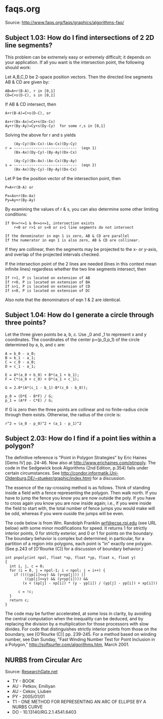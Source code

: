 # faqs.org

Source: http://www.faqs.org/faqs/graphics/algorithms-faq/

## Subject 1.03: How do I find intersections of 2 2D line segments?

This problem can be extremely easy or extremely difficult; it
depends on your application. If all you want is the intersection
point, the following should work:

Let A,B,C,D be 2-space position vectors.  Then the directed line
segments AB & CD are given by:

    AB=A+r(B-A), r in [0,1]
    CD=C+s(D-C), s in [0,1]

If AB & CD intersect, then

    A+r(B-A)=C+s(D-C), or

    Ax+r(Bx-Ax)=Cx+s(Dx-Cx)
    Ay+r(By-Ay)=Cy+s(Dy-Cy)  for some r,s in [0,1]

Solving the above for r and s yields

        (Ay-Cy)(Dx-Cx)-(Ax-Cx)(Dy-Cy)
    r = -----------------------------  (eqn 1)
        (Bx-Ax)(Dy-Cy)-(By-Ay)(Dx-Cx)

        (Ay-Cy)(Bx-Ax)-(Ax-Cx)(By-Ay)
    s = -----------------------------  (eqn 2)
        (Bx-Ax)(Dy-Cy)-(By-Ay)(Dx-Cx)

Let P be the position vector of the intersection point, then

    P=A+r(B-A) or

    Px=Ax+r(Bx-Ax)
    Py=Ay+r(By-Ay)

By examining the values of r & s, you can also determine some
other limiting conditions:

    If 0<=r<=1 & 0<=s<=1, intersection exists
        r<0 or r>1 or s<0 or s>1 line segments do not intersect

    If the denominator in eqn 1 is zero, AB & CD are parallel
    If the numerator in eqn 1 is also zero, AB & CD are collinear.

If they are collinear, then the segments may be projected to the x- 
or y-axis, and overlap of the projected intervals checked.

If the intersection point of the 2 lines are needed (lines in this
context mean infinite lines) regardless whether the two line
segments intersect, then

    If r>1, P is located on extension of AB
    If r<0, P is located on extension of BA
    If s>1, P is located on extension of CD
    If s<0, P is located on extension of DC


Also note that the denominators of eqn 1 & 2 are identical.

## Subject 1.04: How do I generate a circle through three points?

Let the three given points be a, b, c.  Use _0 and _1 to represent
x and y coordinates. The coordinates of the center p=(p_0,p_1) of
the circle determined by a, b, and c are:
 
    A = b_0 - a_0;
    B = b_1 - a_1;
    C = c_0 - a_0;
    D = c_1 - a_1;
    
    E = A*(a_0 + b_0) + B*(a_1 + b_1);
    F = C*(a_0 + c_0) + D*(a_1 + c_1);
    
    G = 2.0*(A*(c_1 - b_1)-B*(c_0 - b_0));
    
    p_0 = (D*E - B*F) / G;
    p_1 = (A*F - C*E) / G;
  
 If G is zero then the three points are collinear and no finite-radius
 circle through them exists.  Otherwise, the radius of the circle is:
 
    r^2 = (a_0 - p_0)^2 + (a_1 - p_1)^2  
    

## Subject 2.03: How do I find if a point lies within a polygon?

The definitive reference is "Point in Polygon Strategies" by
Eric Haines [Gems IV]  pp. 24-46.  Now also at 
   http://www.erichaines.com/ptinpoly.
The code in the Sedgewick book Algorithms (2nd Edition, p.354) fails
under certain circumstances.  See 
   http://condor.informatik.Uni-Oldenburg.DE/~stueker/graphic/index.html
for a discussion.

The essence of the ray-crossing method is as follows.
Think of standing inside a field with a fence representing the polygon. 
Then walk north. If you have to jump the fence you know you are now 
outside the poly. If you have to cross again you know you are now 
inside again; i.e., if you were inside the field to start with, the total 
number of fence jumps you would make will be odd, whereas if you were 
ouside the jumps will be even.

The code below is from Wm. Randolph Franklin <wrf@ecse.rpi.edu>
(see URL below) with some minor modifications for speed.  It returns 
1 for strictly interior points, 0 for strictly exterior, and 0 or 1 
for points on the boundary.  The boundary behavior is complex but 
determined; in particular, for a partition of a region into polygons, 
each point is "in" exactly one polygon.  
(See p.243 of [O'Rourke (C)] for a discussion of boundary behavior.)

    int pnpoly(int npol, float *xp, float *yp, float x, float y)
    {
      int i, j, c = 0;
      for (i = 0, j = npol-1; i < npol; j = i++) {
        if ((((yp[i]<=y) && (y<yp[j])) ||
             ((yp[j]<=y) && (y<yp[i]))) &&
            (x < (xp[j] - xp[i]) * (y - yp[i]) / (yp[j] - yp[i]) + xp[i]))
    
          c = !c;
      }
      return c;
    }

The code may be further accelerated, at some loss in clarity, by
avoiding the central computation when the inequality can be deduced,
and by replacing the division by a multiplication for those processors
with slow divides.  For code that distinguishes strictly interior
points from those on the boundary, see [O'Rourke (C)] pp. 239-245.
For a method based on winding number, see Dan Sunday,
"Fast Winding Number Test for Point Inclusion in a Polygon,"
http://softsurfer.com/algorithms.htm, March 2001.

## NURBS from Circular Arc
 
Source: [ResearchGate.net](https://www.researchgate.net/publication/283497458_ONE_METHOD_FOR_REPRESENTING_AN_ARC_OF_ELLIPSE_BY_A_NURBS_CURVE/citation/download)

- TY  - BOOK
- AU  - Petkov, Emiliyan
- AU  - Cekov, Liuben
- PY  - 2005/01/01
- T1  - ONE METHOD FOR REPRESENTING AN ARC OF ELLIPSE BY A NURBS CURVE
- DO  - 10.13140/RG.2.1.4541.6403
